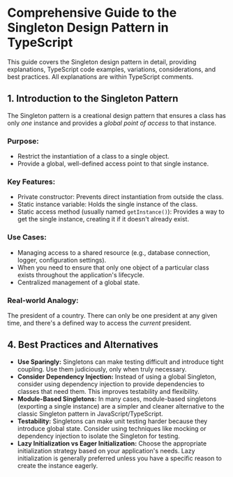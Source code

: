 # Comprehensive Guide to the Singleton Design Pattern in TypeScript

This guide covers the Singleton design pattern in detail, providing
explanations, TypeScript code examples, variations, considerations, and best
practices. All explanations are within TypeScript comments.

## 1. Introduction to the Singleton Pattern

The Singleton pattern is a creational design pattern that ensures a class has
only _one_ instance and provides a _global point of access_ to that instance.

### Purpose:

- Restrict the instantiation of a class to a single object.
- Provide a global, well-defined access point to that single instance.

### Key Features:

- Private constructor: Prevents direct instantiation from outside the class.
- Static instance variable: Holds the single instance of the class.
- Static access method (usually named `getInstance()`): Provides a way to
  get the single instance, creating it if it doesn't already exist.

### Use Cases:

- Managing access to a shared resource (e.g., database connection, logger,
  configuration settings).
- When you need to ensure that only one object of a particular class exists
  throughout the application's lifecycle.
- Centralized management of a global state.

### Real-world Analogy:

The president of a country. There can only be one
president at any given time, and there's a defined way to access the _current_
president.

## 4. Best Practices and Alternatives

- **Use Sparingly:** Singletons can make testing difficult and introduce tight
  coupling. Use them judiciously, only when truly necessary.
- **Consider Dependency Injection:** Instead of using a global Singleton,
  consider using dependency injection to provide dependencies to classes that
  need them. This improves testability and flexibility.
- **Module-Based Singletons:** In many cases, module-based singletons (exporting
  a single instance) are a simpler and cleaner alternative to the classic
  Singleton pattern in JavaScript/TypeScript.
- **Testability:** Singletons can make unit testing harder because they
  introduce global state. Consider using techniques like mocking or dependency
  injection to isolate the Singleton for testing.
- **Lazy Initialization vs Eager Initialization:** Choose the appropriate
  initialization strategy based on your application's needs. Lazy initialization
  is generally preferred unless you have a specific reason to create the
  instance eagerly.
